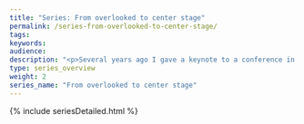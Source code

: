 ```yaml
---
title: "Series: From overlooked to center stage"
permalink: /series-from-overlooked-to-center-stage/
tags:
keywords:
audience:
description: "<p>Several years ago I gave a keynote to a conference in Georgia titled <i>From Overlooked to Center Stage</i>. This series of posts is essentially the framework for my talk. I tell the story about how technical writers play an increasingly broad range of roles, from quality assurance to product design to training to support to usability and more. </p><p>What happens when you play so many roles? Do you spread yourself too thin and become incapable of delivering on your core product (for example, help material), or do all of these supporting/ancillary activities strengthen and enhance your ability to deliver help material that is more on target with the needs of your audience?</p><p>My answer is that wearing multiple hats brings both good and bad results, but mostly good.</p>"
type: series_overview
weight: 2
series_name: "From overlooked to center stage"
---
```


{% include seriesDetailed.html %}